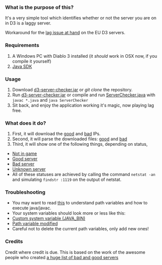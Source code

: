 ### What is the purpose of this?

It's a very simple tool which identifies whether or not the server you are on in D3 is a laggy server. 

Workaround for the [lag issue at hand](http://eu.battle.net/d3/en/forum/topic/8324862587) on the EU D3 servers.


### Requirements

1. A Windows PC with Diablo 3 installed (it *should* work in OSX now, if you compile it yourself)
2. [Java SDK](http://www.oracle.com/technetwork/java/javase/downloads/jdk7-downloads-1880260.html)


### Usage
1. Download [d3-server-checker.jar](https://github.com/azgul/d3-server-checker/raw/master/d3-server-checker.jar) or *git clone* the repository.
2. Run [d3-server-checker.jar](https://github.com/azgul/d3-server-checker/raw/master/d3-server-checker.jar) or compile and run [ServerChecker.java](https://raw.github.com/azgul/d3-server-checker/master/ServerChecker.java) with `javac *.java` and `java ServerChecker`
3. Sit back, and enjoy the application working it's magic, now playing lag free.


### What does it do?
1. First, it will download the [good](https://raw.github.com/azgul/d3-server-checker/master/good) and [bad](https://raw.github.com/azgul/d3-server-checker/master/bad) IPs.
2. Second, it will parse the downloaded files: [good](https://raw.github.com/azgul/d3-server-checker/master/good) and [bad](https://raw.github.com/azgul/d3-server-checker/master/bad)
3. Third, it will show one of the following things, depending on status,  
  * [Not in game](https://www.dropbox.com/s/jf8sml7sctrw39y/Screenshot%202013-10-19%2018.39.32.png)
  * [Good server](https://www.dropbox.com/s/axzmfy868oy04lz/Screenshot%202013-10-19%2018.40.31.png)
  * [Bad server](https://www.dropbox.com/s/578vr9784co7ny0/Screenshot%202013-10-19%2018.39.54.png)
  * [Unknown server](https://www.dropbox.com/s/h1e9nnbvbagajoe/Screenshot%202013-10-19%2018.39.44.png)
  * All of these statuses are achieved by calling the command `netstat -an` and simulating `findstr :1119` on the output of netstat.


### Troubleshooting

* You may want to read [this](http://docs.oracle.com/javase/tutorial/essential/environment/paths.html) to understand path variables and how to execute java/javac.
* Your system variables should look more or less like this:
* [Custom system variable (JAVA_BIN)](https://www.dropbox.com/s/mt0qbo9kga22r5l/Screenshot%202013-10-18%2015.21.55.png)
* [Path variable modified](https://www.dropbox.com/s/11vukjocjdbt1qa/Screenshot%202013-10-18%2015.22.06.png)
* Careful not to delete the current path variables, only add new ones!


### Credits
Credit where credit is due. This is based on the work of the awesome people who created [a huge list of bad and good 
servers](http://goo.gl/noQAVc)

